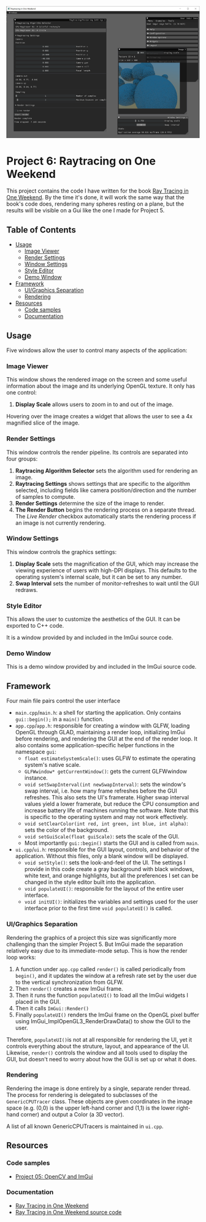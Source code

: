 ![Current screenshot](../../docs/screenshots/06-02.png)

# Project 6: Raytracing on One Weekend <!-- omit in toc -->
This project contains the code I have written for the book [Ray Tracing in One Weekend](raytracing.github.io). By the time it's done, it will work the same way that the book's code does, rendering many spheres resting on a plane, but the results will be visible on a Gui like the one I made for Project 5. 

## Table of Contents <!-- omit in toc -->
- [Usage](#usage)
  - [Image Viewer](#image-viewer)
  - [Render Settings](#render-settings)
  - [Window Settings](#window-settings)
  - [Style Editor](#style-editor)
  - [Demo Window](#demo-window)
- [Framework](#framework)
  - [UI/Graphics Separation](#uigraphics-separation)
  - [Rendering](#rendering)
- [Resources](#resources)
  - [Code samples](#code-samples)
  - [Documentation](#documentation)


## Usage

Five windows allow the user to control many aspects of the application:

### Image Viewer
This window shows the rendered image on the screen and some useful information about the image and its underlying OpenGL texture. It only has one control:
1. **Display Scale** allows users to zoom in to and out of the image.

Hovering over the image creates a widget that allows the user to see a 4x magnified slice of the image.


### Render Settings
This window controls the render pipeline. Its controls are separated into four groups:
1. **Raytracing Algorithm Selector** sets the algorithm used for rendering an image.
2. **Raytracing Settings** shows settings that are specific to the algorithm selected, including fields like camera position/direction and the number of samples to compute.
3. **Render Settings** determine the size of the image to render.
4. **The Render Button** begins the rendering process on a separate thread. The *Live Render* checkbox automatically starts the rendering process if an image is not currently rendering.

### Window Settings
This window controls the graphics settings:
1. **Display Scale** sets the magnification of the GUI, which may increase the viewing experience of users with high-DPI displays. This defaults to the operating system's internal scale, but it can be set to any number.
2. **Swap Interval** sets the number of monitor-refreshes to wait until the GUI redraws.

### Style Editor
This allows the user to customize the aesthetics of the GUI. It can be exported to C++ code.

It is a window provided by and included in the ImGui source code.

### Demo Window
This is a demo window provided by and included in the ImGui source code.

## Framework
Four main file pairs control the user interface
* `main.cpp`/`main.h`: a shell for starting the application. Only contains `gui::begin();` in a `main()` function.
* `app.cpp`/`app.h`: responsible for creating a window with GLFW, loading OpenGL through GLAD, maintaining a render loop, initializing ImGui before rendering, and rendering the GUI at the end of the render loop. It also contains some application-specific helper functions in the namespace `gui`:
  * `float estimateSystemScale()`: uses GLFW to estimate the operating system's native scale.
  * `GLFWwindow* getCurrentWindow()`: gets the current GLFWwindow instance.
  * `void setSwapInterval(int newSwapInterval)`: sets the window's swap interval, i.e. how many frame refreshes before the GUI refreshes. This also sets the UI's framerate. Higher swap interval values yield a lower framerate, but reduce the CPU consumption and increase battery life of machines running the software. Note that this is specific to the operating system and may not work effectively.
  * `void setClearColor(int red, int green, int blue, int alpha)`: sets the color of the background.
  * `void setGuiScale(float guiScale)`: sets the scale of the GUI.
  * Most importantly `gui::begin()` starts the GUI and is called from `main`. 
* `ui.cpp`/`ui.h`: responsible for the GUI layout, controls, and behavior of the application. Without this files, only a blank window will be displayed.
  * `void setStyle()`: sets the look-and-feel of the UI. The settings I provide in this code create a gray background with black windows, white text, and orange highlights, but all the preferences I set can be changed in the style editor built into the application.
  * `void populateUI()`: responsible for the layout of the entire user interface.
  * `void initUI()`: initializes the variables and settings used for the user interface prior to the first time `void populateUI()` is called.


### UI/Graphics Separation

Rendering the graphics of a project this size was significantly more challenging than the simpler Project 5. But ImGui made the separation relatively easy due to its immediate-mode setup. This is how the render loop works:

1. A function under `app.cpp` called `render()` is called periodically from `begin()`, and it updates the window at a refresh rate set by the user due to the vertical synchronization from GLFW.
2. Then `render()` creates a new ImGui frame.
3. Then it runs the function `populateUI()` to load all the ImGui widgets I placed in the GUI.
4. Then it calls `ImGui::Render()`
5. Finally `populateUI()` renders the ImGui frame on the OpenGL pixel buffer using ImGui_ImplOpenGL3_RenderDrawData() to show the GUI to the user.


Therefore, `populateUI()`is not at all responsible for rendering the UI, yet 
it controls everything about the struture, layout, and appearance of the UI. Likewise,
`render()` controls the window and all tools used to display the GUI, but doesn't need to 
worry about how the GUI is set up or what it does.

### Rendering
Rendering the image is done entirely by a single, separate render thread. The process for rendering is delegated to subclasses of the `GenericCPUTracer` class. These objects are given coordinates in the image space (e.g. (0,0) is the upper left-hand corner and (1,1) is the lower right-hand corner) and output a Color (a 3D vector).

A list of all known GenericCPUTracers is maintained in `ui.cpp`.


## Resources
### Code samples
* [Project 05: OpenCV and ImGui](../05-OpenCV-and-ImGui)
### Documentation
* [Ray Tracing in One Weekend](raytracing.github.io)
* [Ray Tracing in One Weekend source code](https://github.com/RayTracing/raytracing.github.io/)